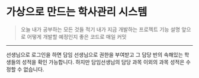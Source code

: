 # 가상으로 만드는 학사관리 시스템
>  오늘 내가 공부하는 모든 것들 적기
   내가 지금 개발하는 프로젝트 기능 설명
   앞으로 어떻게 개발할 예정인지
   좋은 코드로 매일 커밋
---------------------------------------------------------

선생님으로 로그인을 하면 담임 선생님으로 권한을 부여받고 그 담당 반의 속해있는 학생들의 성적을 확인 가능합니다.
하지만 담임선생님의 담당 과목 이외의 과목 성적은 수정할 수 없습니다.



